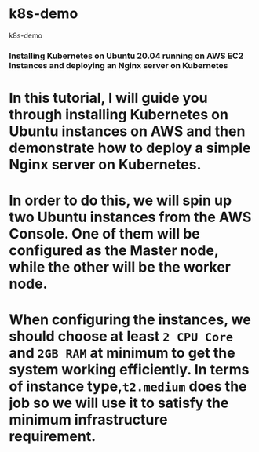 # k8s-demo
k8s-demo

### Installing Kubernetes on Ubuntu 20.04 running on AWS EC2 Instances and deploying an Nginx server on Kubernetes

# In this tutorial, I will guide you through installing Kubernetes on Ubuntu instances on AWS and then demonstrate how to deploy a simple Nginx server on Kubernetes.

# In order to do this, we will spin up two Ubuntu instances from the AWS Console. One of them will be configured as the Master node, while the other will be the worker node.

# When configuring the instances, we should choose at least `2 CPU Core` and `2GB RAM` at minimum to get the system working efficiently. In terms of instance type,`t2.medium` does the job so we will use it to satisfy the minimum infrastructure requirement.

